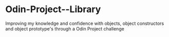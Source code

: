 # Odin-Project--Library
 Improving my knowledge and confidence with objects, object constructors and object prototype's through a Odin Project challenge
